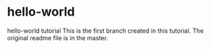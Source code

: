 # hello-world
hello-world tutorial
This is the first branch created in this tutorial. The original readme file is in the master.
